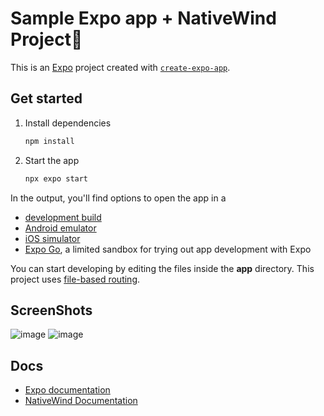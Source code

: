 # Sample Expo app + NativeWind Project👋

This is an [Expo](https://expo.dev) project created with [`create-expo-app`](https://www.npmjs.com/package/create-expo-app).

## Get started

1. Install dependencies

   ```bash
   npm install
   ```

2. Start the app

   ```bash
   npx expo start
   ```

In the output, you'll find options to open the app in a

- [development build](https://docs.expo.dev/develop/development-builds/introduction/)
- [Android emulator](https://docs.expo.dev/workflow/android-studio-emulator/)
- [iOS simulator](https://docs.expo.dev/workflow/ios-simulator/)
- [Expo Go](https://expo.dev/go), a limited sandbox for trying out app development with Expo

You can start developing by editing the files inside the **app** directory. This project uses [file-based routing](https://docs.expo.dev/router/introduction).

## ScreenShots

![image](https://github.com/user-attachments/assets/47984483-cf7a-470c-88fa-69657d4a10d4)
![image](https://github.com/user-attachments/assets/73153704-626d-43a2-86de-ff5fbacfd6e2)


## Docs


- [Expo documentation](https://docs.expo.dev/)
- [NativeWind Documentation](https://www.nativewind.dev/docs)
